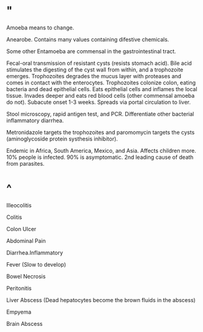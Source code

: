 # "

Amoeba means to change.

Anearobe.
Contains many values containing difestive chemicals.

Some other Entamoeba are commensal in the gastrointestinal tract.

Fecal-oral transmission of resistant cysts (resists stomach acid).
Bile acid stimulates the digesting of the cyst wall from within, and a trophozoite emerges.
Trophozoites degrades the mucus layer with proteases and comes in contact with the enterocytes.
Trophozoites colonize colon, eating bacteria and dead epithelial cells.
Eats epithelial cells and inflames the local tissue.
Invades deeper and eats red blood cells (other commensal amoeba do not).
Subacute onset 1-3 weeks.
Spreads via portal circulation to liver.

Stool microscopy, rapid antigen test, and PCR.
Differentiate other bacterial inflammatory diarrhea.

Metronidazole targets the trophozoites and paromomycin targets the cysts (aminoglycoside protein systhesis inhibitor).

Endemic in Africa, South America, Mexico, and Asia.
Affects children more.
10% people is infected.
90% is asymptomatic.
2nd leading cause of death from parasites.

# ^

Illeocolitis

Colitis

Colon Ulcer

Abdominal Pain

Diarrhea.Inflammatory

Fever
(Slow to develop)

Bowel Necrosis

Peritonitis

Liver Abscess
(Dead hepatocytes become the brown fluids in the abscess)

Empyema

Brain Abscess
